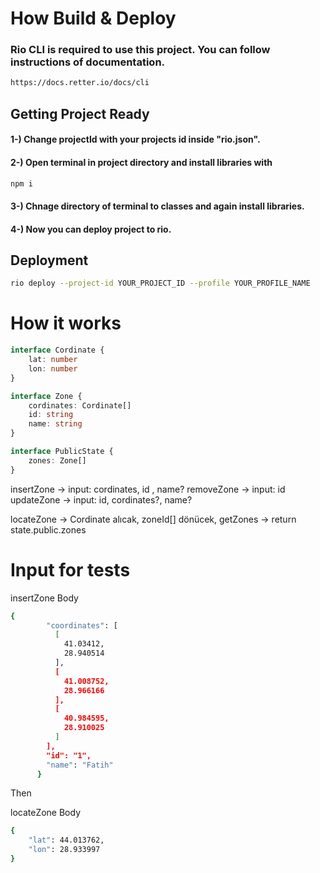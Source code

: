 # How Build & Deploy

### Rio CLI is required to use this project. You can follow instructions of documentation.
```bash
https://docs.retter.io/docs/cli
```

## Getting Project Ready

####  1-) Change projectId with your projects id inside "rio.json".
####  2-) Open terminal in project directory and install libraries with
```bash
npm i
```
####  3-) Chnage directory of terminal to classes and again install libraries.
####  4-) Now you can deploy project to rio. 

## Deployment


```bash
rio deploy --project-id YOUR_PROJECT_ID --profile YOUR_PROFILE_NAME
```

# How it works
```typescript
interface Cordinate {
    lat: number
    lon: number
}

interface Zone {
    cordinates: Cordinate[]
    id: string
    name: string
}

interface PublicState {
    zones: Zone[]
}
```

insertZone -> input: cordinates, id , name?
removeZone -> input: id 
updateZone -> input: id, cordinates?,  name?

locateZone -> Cordinate alıcak, zoneId[] dönücek,
getZones -> return state.public.zones

# Input for tests 

insertZone Body
```bash
{
        "coordinates": [
          [
            41.03412,
            28.940514
          ],
          [
            41.008752,
            28.966166
          ],
          [
            40.984595,
            28.910025
          ]
        ],
        "id": "1",
        "name": "Fatih"
      }

```

Then

locateZone Body
```bash
{
    "lat": 44.013762,
    "lon": 28.933997
}
```